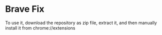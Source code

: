 # Brave Fix

To use it, download the repository as zip file, extract it, and then manually install it from chrome://extensions
